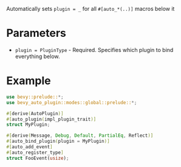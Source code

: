 Automatically sets `plugin = _` for all `#[auto_*(..)]` macros below it

# Parameters
- `plugin = PluginType` - Required. Specifies which plugin to bind everything below.

# Example
```rust
use bevy::prelude::*;
use bevy_auto_plugin::modes::global::prelude::*;

#[derive(AutoPlugin)]
#[auto_plugin(impl_plugin_trait)]
struct MyPlugin;

#[derive(Message, Debug, Default, PartialEq, Reflect)]
#[auto_bind_plugin(plugin = MyPlugin)]
#[auto_add_event]
#[auto_register_type]
struct FooEvent(usize);
```
